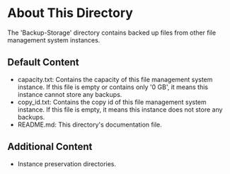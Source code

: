 # About This Directory
The 'Backup-Storage' directory contains backed up files from other file management system instances.

## Default Content
- capacity.txt: Contains the capacity of this file management system instance. If this file is empty or contains only '0 GB', it means this instance cannot store any backups.
- copy_id.txt: Contains the copy id of this file management system instance. If this file is empty, it means this instance does not store any backups.
- README.md: This directory's documentation file.

## Additional Content
- Instance preservation directories.